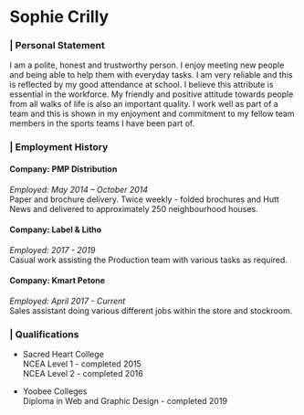 # Sophie Crilly

### | Personal Statement 
I am a polite, honest and trustworthy person.  I enjoy meeting new people and being able to help them with everyday tasks.  I am very reliable and this is reflected by my good attendance at school.   I believe this attribute is essential in the workforce.  My friendly and positive attitude towards people from all walks of life is also an important quality.  I work well as part of a team and this is shown in my enjoyment and commitment to my fellow team members in the sports teams I have been part of.

### | Employment History
#### Company: PMP Distribution
*Employed: May 2014 – October 2014*   
Paper and brochure delivery. Twice weekly - folded brochures and Hutt News and delivered to approximately 250 neighbourhood houses.
	
#### Company: Label & Litho
*Employed: 2017 - 2019*   
Casual work assisting the Production team with various tasks as required.

#### Company: Kmart Petone
*Employed: April 2017 - Current*   
Sales assistant doing various different jobs within the store and stockroom.

### | Qualifications
* Sacred Heart College    
NCEA Level 1 - completed 2015   
NCEA Level 2 - completed 2016   

* Yoobee Colleges   
Diploma in Web and Graphic Design - completed 2019

